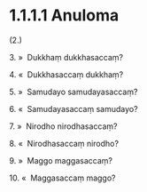 

# 1.1.1.1 Anuloma





(2.)

3\. »  Dukkhaṃ dukkhasaccaṃ?

4\. «  Dukkhasaccaṃ dukkhaṃ?

5\. »  Samudayo samudayasaccaṃ?

6\. «  Samudayasaccaṃ samudayo?

7\. »  Nirodho nirodhasaccaṃ?

8\. «  Nirodhasaccaṃ nirodho?

9\. »  Maggo maggasaccaṃ?

10\. «  Maggasaccaṃ maggo?



